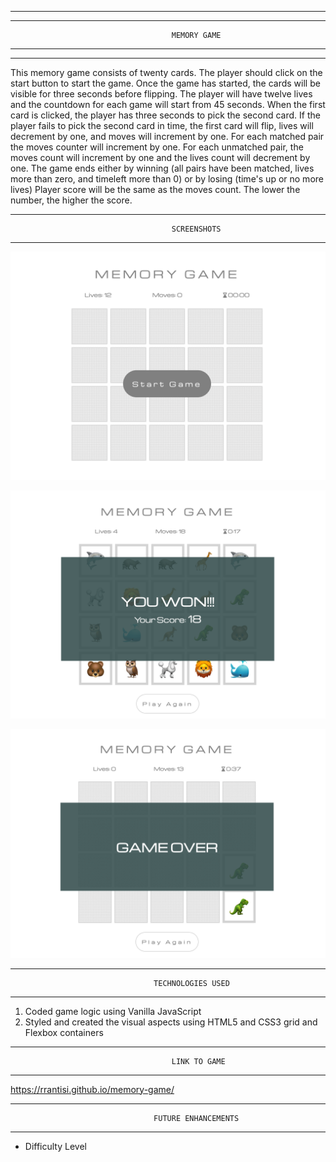 ----------------------------------------------------------------------------------------
----------------------------------------------------------------------------------------
                                        MEMORY GAME
----------------------------------------------------------------------------------------
----------------------------------------------------------------------------------------
This memory game consists of twenty cards. The player should click on the start button to start the game. Once the game has started, the cards will be visible for three seconds before flipping. The player will have twelve lives and the countdown for each game will start from 45 seconds. When the first card is clicked, the player has three seconds to pick the second card. If the player fails to pick the second card in time, the first card will flip, lives will decrement by one, and moves will increment by one. For each matched pair the moves counter will increment by one. For each unmatched pair, the moves count will increment by one and the lives count will decrement by one. 
The game ends either by winning (all pairs have been matched, lives more than zero, and timeleft more than 0) or by losing (time's up or no more lives)
Player score will be the same as the moves count. The lower the number, the higher the score.

----------------------------------------------------------------------------------------
                                        SCREENSHOTS
----------------------------------------------------------------------------------------
![Alt text](https://github.com/Rrantisi/memory-game/blob/6645d7de6d151c47ab479bd785669c891a6278eb/Screen%20Shot%202023-04-05%20at%204.01.17%20PM.png "Screenshot")

![Alt text](https://github.com/Rrantisi/memory-game/blob/5374c667e90255f850e57990ef84a7699ececf6c/Screen%20Shot%202023-04-05%20at%2011.30.18%20AM.png "Screenshot")

![Alt text](https://github.com/Rrantisi/memory-game/blob/0db4422d70e860dea5575d6098ea83ab8059bf25/Screen%20Shot%202023-04-05%20at%2011.30.56%20AM.png "Screenshot")

----------------------------------------------------------------------------------------
                                    TECHNOLOGIES USED
----------------------------------------------------------------------------------------
1. Coded game logic using Vanilla JavaScript
2. Styled and created the visual aspects using HTML5 and CSS3 grid and Flexbox containers

----------------------------------------------------------------------------------------
                                        LINK TO GAME
----------------------------------------------------------------------------------------
https://rrantisi.github.io/memory-game/

----------------------------------------------------------------------------------------
                                    FUTURE ENHANCEMENTS
----------------------------------------------------------------------------------------
- Difficulty Level
